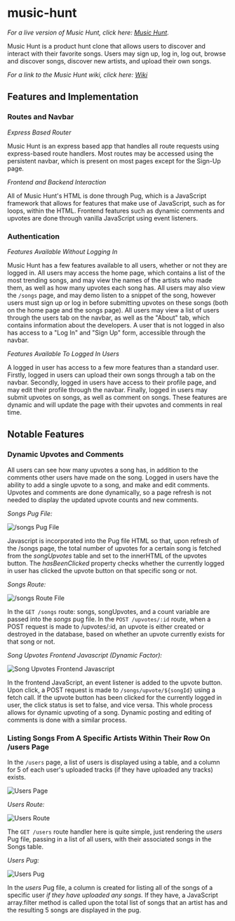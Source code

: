 # music-hunt

_For a live version of Music Hunt, click here: [Music Hunt](https://music--hunt.herokuapp.com/)._

Music Hunt is a product hunt clone that allows users to discover and interact with their favorite songs. Users may sign up, log in, log out, browse and discover songs, discover new artists, and upload their own songs.

_For a link to the Music Hunt wiki, click here: [Wiki](https://github.com/kevin9gao/music-hunt/wiki)_

## Features and Implementation

### Routes and Navbar

_Express Based Router_

Music Hunt is an express based app that handles all route requests using express-based route handlers. Most routes may be accessed using the persistent navbar, which is present on most pages except for the Sign-Up page.

_Frontend and Backend Interaction_

All of Music Hunt's HTML is done through Pug, which is a JavaScript framework that allows for features that make use of JavaScript, such as for loops, within the HTML. Frontend features such as dynamic comments and upvotes are done through vanilla JavaScript using event listeners.

### Authentication

_Features Available Without Logging In_

Music Hunt has a few features available to all users, whether or not they are logged in. All users may access the home page, which contains a list of the most trending songs, and may view the names of the artists who made them, as well as how many upvotes each song has. All users may also view the `/songs` page, and may demo listen to a snippet of the song, however users must sign up or log in before submitting upvotes on these songs (both on the home page and the songs page). All users may view a list of users through the users tab on the navbar, as well as the "About" tab, which contains information about the developers. A user that is not logged in also has access to a "Log In" and "Sign Up" form, accessible through the navbar.

_Features Available To Logged In Users_

A logged in user has access to a few more features than a standard user. Firstly, logged in users can upload their own songs through a tab on the navbar. Secondly, logged in users have access to their profile page, and may edit their profile through the navbar. Finally, logged in users may submit upvotes on songs, as well as comment on songs. These features are dynamic and will update the page with their upvotes and comments in real time.

## Notable Features

### Dynamic Upvotes and Comments

All users can see how many upvotes a song has, in addition to the comments other users have made on the song. Logged in users have the ability to add a single upvote to a song, and make and edit comments. Upvotes and comments are done dynamically, so a page refresh is not needed to display the updated upvote counts and new comments.


_Songs Pug File:_

![/songs Pug File](./images/songs%20pug%20AAW13.png)

Javascript is incorporated into the Pug file HTML so that, upon refresh of the /songs page, the total number of upvotes for a certain song is fetched from the _songUpvotes_ table and set to the innerHTML of the upvotes button. The _hasBeenClicked_ property checks whether the currently logged in user has clicked the upvote button on that specific song or not.


_Songs Route:_

![/songs Route File](./images/songs%20router%20AAW13.png)

In the `GET /songs` route: songs, songUpvotes, and a count variable are passed into the _songs_ pug file. In the `POST /upvotes/:id` route, when a POST request is made to /upvotes/:id, an upvote is either created or destroyed in the database, based on whether an upvote currently exists for that song or not.

_Song Upvotes Frontend Javascript (Dynamic Factor):_

![Song Upvotes Frontend Javascript](./images/songs-upvotes%20frontend%20javascript%20AAW13.png)

In the frontend JavaScript, an event listener is added to the upvote button. Upon click, a POST request is made to `/songs/upvote/${songId}` using a fetch call. If the upvote button has been clicked for the currently logged in user, the click status is set to false, and vice versa. This whole process allows for dynamic upvoting of a song. Dynamic posting and editing of comments is done with a similar process.


### Listing Songs From A Specific Artists Within Their Row On /users Page

In the `/users` page, a list of users is displayed using a table, and a column for 5 of each user's uploaded tracks (if they have uploaded any tracks) exists.

![Users Page](./images/users%20page%20AAW13.png)

_Users Route:_

![Users Route](./images/users%20route%20AAW13.png)

The `GET /users` route handler here is quite simple, just rendering the _users_ Pug file, passing in a list of all users, with their associated songs in the Songs table.

_Users Pug:_

![Users Pug](./images/users%20pug%20AAW13.png)

In the _users_ Pug file, a column is created for listing all of the songs of a specific user _if they have uploaded any songs._ If they have, a JavaScript array.filter method is called upon the total list of songs that an artist has and the resulting 5 songs are displayed in the pug.
